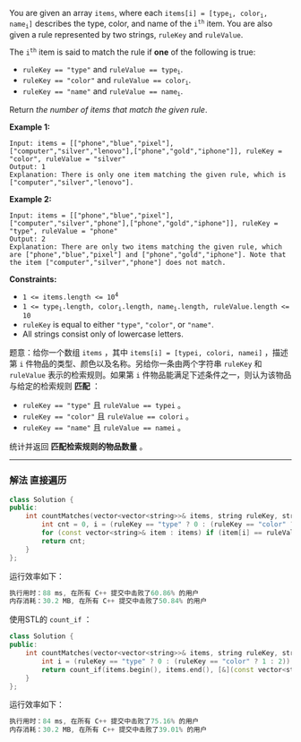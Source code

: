 <p>You are given an array <code>items</code>, where each <code>items[i] = [type<sub>i</sub>, color<sub>i</sub>, name<sub>i</sub>]</code> describes the type, color, and name of the <code>i<sup>th</sup></code> item. You are also given a rule represented by two strings, <code>ruleKey</code> and <code>ruleValue</code>.</p>

<p>The <code>i<sup>th</sup></code> item is said to match the rule if <strong>one</strong> of the following is true:</p>

<ul>
	<li><code>ruleKey == "type"</code> and <code>ruleValue == type<sub>i</sub></code>.</li>
	<li><code>ruleKey == "color"</code> and <code>ruleValue == color<sub>i</sub></code>.</li>
	<li><code>ruleKey == "name"</code> and <code>ruleValue == name<sub>i</sub></code>.</li>
</ul>

<p>Return <em>the number of items that match the given rule</em>.</p>
 
<p><strong>Example 1:</strong></p>

```clike
Input: items = [["phone","blue","pixel"],["computer","silver","lenovo"],["phone","gold","iphone"]], ruleKey = "color", ruleValue = "silver"
Output: 1
Explanation: There is only one item matching the given rule, which is ["computer","silver","lenovo"].  
```

<p><strong>Example 2:</strong></p>

```clike
Input: items = [["phone","blue","pixel"],["computer","silver","phone"],["phone","gold","iphone"]], ruleKey = "type", ruleValue = "phone"
Output: 2
Explanation: There are only two items matching the given rule, which are ["phone","blue","pixel"] and ["phone","gold","iphone"]. Note that the item ["computer","silver","phone"] does not match.  
```

 
<p><strong>Constraints:</strong></p>

<ul>
	<li><code>1 &lt;= items.length &lt;= 10<sup>4</sup></code></li>
	<li><code>1 &lt;= type<sub>i</sub>.length, color<sub>i</sub>.length, name<sub>i</sub>.length, ruleValue.length &lt;= 10</code></li>
	<li><code>ruleKey</code> is equal to either <code>"type"</code>, <code>"color"</code>, or <code>"name"</code>.</li>
	<li>All strings consist only of lowercase letters.</li>
</ul>



题意：给你一个数组 `items` ，其中 `items[i] = [typei, colori, namei]` ，描述第 `i` 件物品的类型、颜色以及名称。另给你一条由两个字符串 `ruleKey` 和 `ruleValue` 表示的检索规则。如果第 `i` 件物品能满足下述条件之一，则认为该物品与给定的检索规则 **匹配** ： 
- `ruleKey == "type"` 且 `ruleValue == typei` 。
 - `ruleKey == "color"` 且 `ruleValue == colori` 。
 -  `ruleKey == "name"` 且 `ruleValue == namei` 。

统计并返回 **匹配检索规则的物品数量** 。

---
### 解法 直接遍历
```cpp
class Solution {
public:
    int countMatches(vector<vector<string>>& items, string ruleKey, string ruleValue) {
        int cnt = 0, i = (ruleKey == "type" ? 0 : (ruleKey == "color" ? 1 : 2));
        for (const vector<string>& item : items) if (item[i] == ruleValue) ++cnt;
        return cnt;
    }
};
```
运行效率如下：
```cpp
执行用时：88 ms, 在所有 C++ 提交中击败了60.86% 的用户
内存消耗：30.2 MB, 在所有 C++ 提交中击败了50.84% 的用户
```
使用STL的 `count_if` ：
```cpp
class Solution {
public:
    int countMatches(vector<vector<string>>& items, string ruleKey, string ruleValue) {
        int i = (ruleKey == "type" ? 0 : (ruleKey == "color" ? 1 : 2));
        return count_if(items.begin(), items.end(), [&](const vector<string>& item) { return item[i] == ruleValue; });  
    }
};
```
运行效率如下：
```cpp
执行用时：84 ms, 在所有 C++ 提交中击败了75.16% 的用户
内存消耗：30.2 MB, 在所有 C++ 提交中击败了39.01% 的用户
```
